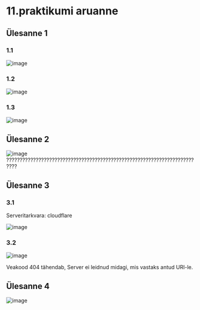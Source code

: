 # 11.praktikumi aruanne

## Ülesanne 1
### 1.1
![image](https://github.com/Marten221/opsys_Ojasaar/assets/144438767/53568235-12e5-42c0-88c4-5dd38c455046)

### 1.2
![image](https://github.com/Marten221/opsys_Ojasaar/assets/144438767/1ba8357b-4aeb-4596-8931-47769b020df0)

### 1.3
![image](https://github.com/Marten221/opsys_Ojasaar/assets/144438767/d5442caf-20f2-47e4-ae9b-2d56136bd264)

## Ülesanne 2
![image](https://github.com/Marten221/opsys_Ojasaar/assets/144438767/9ad25c88-a052-451c-b8d1-d21e88e733a1)
??????????????????????????????????????????????????????????????????????????
## Ülesanne 3
### 3.1
Serveritarkvara: cloudflare

![image](https://github.com/Marten221/opsys_Ojasaar/assets/144438767/e8ec3408-2db7-4411-8f52-4420c8eb1ef9)

### 3.2
![image](https://github.com/Marten221/opsys_Ojasaar/assets/144438767/f77c071b-a676-4e7f-bf1d-c911a518cd29)

Veakood 404 tähendab, Server ei leidnud midagi, mis vastaks antud URI-le.
## Ülesanne 4

![image](https://github.com/Marten221/opsys_Ojasaar/assets/144438767/e22f16e6-8983-4f4a-bb97-abdfec00834a)

